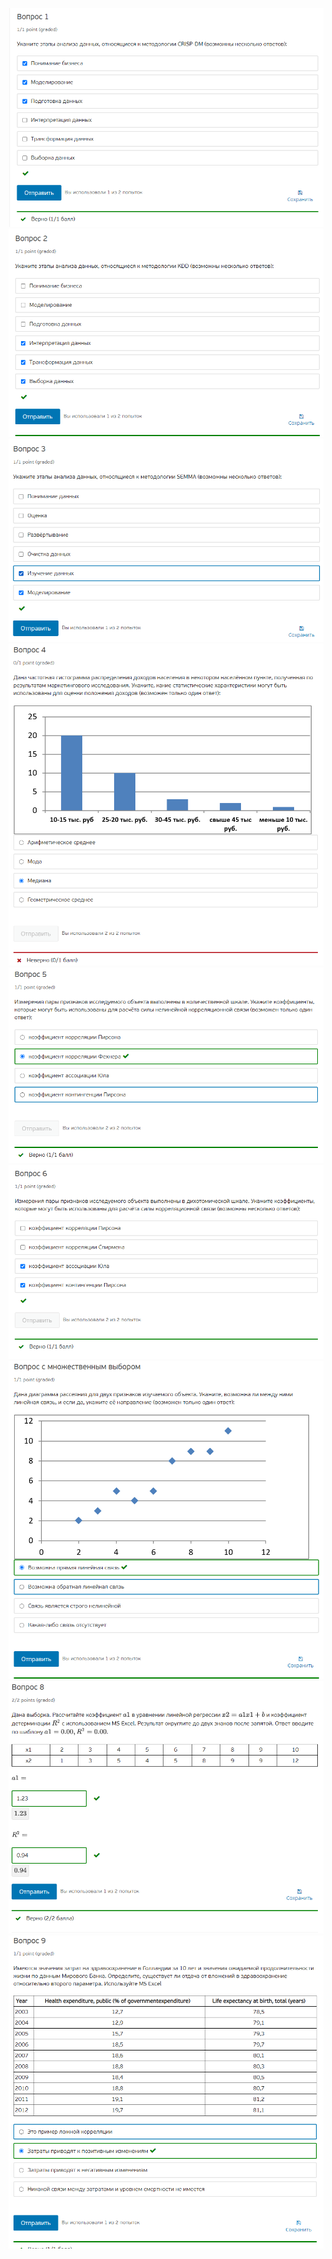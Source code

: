 ![](./q-1.png)
![](./q-2.png)
![](./q-3.png)
![](./q-4.png)
![](./q-5.png)
![](./q-6.png)
![](./q-7.png)
![](./q-8.png)
![](./q-9.png)




